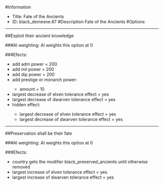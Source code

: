 #Information
 - Title: Fate of the Ancients
 - ID: black_demesne.67
#Description
Fate of the Ancients
#Options

___
##Exploit their ancient knowledge

###AI weighting:
AI weights this option at 0


###Efects:<ul><li>add adm power = 200</li><li>add mil power = 200</li><li>add dip power = 200</li><li>add prestige or monarch power:</li><ul><li>amount = 10</li></ul><li>largest decrease of elven tolerance effect = yes</li><li>largest decrease of dwarven tolerance effect = yes</li><li>hidden effect:</li><ul><li>largest decrease of elven tolerance effect = yes</li><li>largest decrease of dwarven tolerance effect = yes</li></ul></ul>

___
##Preservation shall be their fate

###AI weighting:
AI weights this option at 0


###Efects:<ul><li>country gets the modifier black_preserved_ancients until otherwise removed</li><li>largest increase of elven tolerance effect = yes</li><li>largest increase of dwarven tolerance effect = yes</li></ul>
